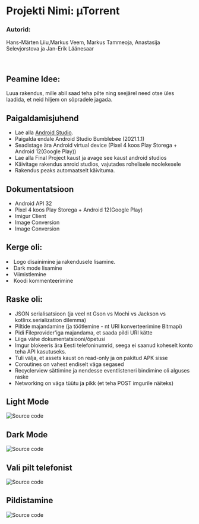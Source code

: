 # Projekti Nimi: µTorrent
### Autorid: 
Hans-Märten Liiu,Markus Veem, Markus Tammeoja, Anastasija Selevjorstova ja Jan-Erik Läänesaar

</br>

Peamine Idee:
-------------

Luua rakendus, mille abil saad teha pilte ning seejärel need otse üles laadida, et neid hiljem on sõpradele jagada.

<h2>Paigaldamisjuhend</h2>
<ul>
  <li>Lae alla <a href="https://developer.android.com/studio">Android Studio</a>.</li>
  <li>Paigalda endale Android Studio Bumblebee (2021.1.1)</li>
  <li>Seadistage ära Android virtual device (Pixel 4 koos Play Storega + Android 12(Google Play))</li>
  <li>Lae alla Final Project kaust ja avage see kaust android studios</li>
  <li>Käivitage rakendus anroid studios, vajutades rohelisele noolekesele</li>
  <li>Rakendus peaks automaatselt käivituma.</li>
</ul>

<h2>Dokumentatsioon</h2>
<ul>
  <li>Android API 32</li>
  <li>Pixel 4 koos Play Storega + Android 12(Google Play)</li>
  <li>Imigur Client</li>
  <li>Image Conversion</li>
  <li>Image Conversion</li>
  
</ul>

<h2>Kerge oli:</h2>
  <li>Logo disainimine ja rakendusele lisamine.</li>
  <li>Dark mode lisamine</li>
  <li>Viimistlemine</li>
  <li>Koodi kommenteerimine</li>
</ul>
<h2>Raske oli:</h2>
<ul>
  <li>JSON serialisatsioon (ja veel nt Gson vs Mochi vs Jackson vs kotlinx.serialization dilemma)</li>
  <li>Piltide majandamine (ja töötlemine - nt URI konverteerimine Bitmapi)</li>
  <li>Pidi Fileprovider'iga majandama, et saada pildi URI kätte</li>
  <li>Liiga vähe dokumentatsiooni/õpetusi</li>
  <li>Imgur blokeeris ära Eesti telefoninumrid, seega ei saanud koheselt konto teha API kasutuseks.</li>
  <li>Tuli välja, et assets kaust on read-only ja on pakitud APK sisse</li>
  <li>Coroutines on vahest endiselt väga segased</li>
  <li>Recyclerview sättimine ja nendesse eventlisteneri bindimine oli alguses raske</li>
  <li>Networking on väga tüütu ja pikk (et teha POST imgurile näiteks)</li>
</ul>


## Light Mode
![Source code](Screenshots/Light.PNG)
## Dark Mode
![Source code](Screenshots/Dark.PNG)
## Vali pilt telefonist
![Source code](Screenshots/SelectFromPhone.PNG)
## Pildistamine
![Source code](Screenshots/Capture.PNG)
